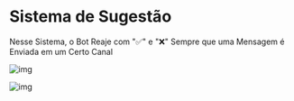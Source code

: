 # Sistema de Sugestão
Nesse Sistema, o Bot Reaje com "✅" e "❌" Sempre que uma Mensagem é Enviada em um Certo Canal

![img](https://i.ibb.co/mVKH7f39/Screenshot-20250130-171855-Discord.jpg)

![img](https://i.ibb.co/qLxpMB1w/Screenshot-20250130-171919-Discord.jpg)
